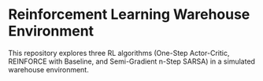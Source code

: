 # Reinforcement Learning Warehouse Environment 
This repository explores three RL algorithms (One-Step Actor-Critic, REINFORCE with Baseline, and Semi-Gradient n-Step SARSA) in a simulated warehouse environment.
